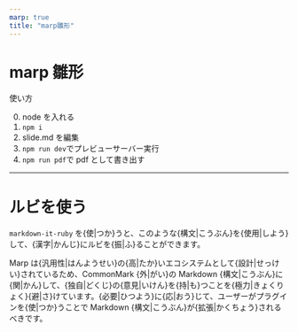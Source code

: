 ```yaml
---
marp: true
title: "marp雛形"
---
```


# marp 雛形

使い方 

0. node を入れる
1. `npm i`
2. slide.md を編集
3. `npm run dev`でプレビューサーバー実行
4. `npm run pdf`で pdf として書き出す

---
# ルビを使う
`markdown-it-ruby` を{使|つか}うと、このような{構文|こうぶん}を{使用|しよう}して、{漢字|かんじ}にルビを{振|ふ}ることができます。

Marp は{汎用性|はんようせい}の{高|たか}いエコシステムとして{設計|せっけい}されているため、CommonMark {外|がい}の Markdown {構文|こうぶん}に{関|かん}して、{独自|どくじ}の{意見|いけん}を{持|も}つことを{極力|きょくりょく}{避|さ}けています。{必要|ひつよう}に{応|おう}じて、ユーザーがプラグインを{使|つか}うことで Markdown {構文|こうぶん}が{拡張|かくちょう}されるべきです。